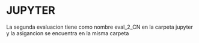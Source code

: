 # JUPYTER
La segunda evaluacion tiene como nombre eval_2_CN en la carpeta jupyter
y la asigancion se encuentra en la misma carpeta

